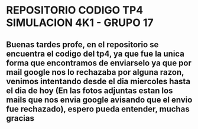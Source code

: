 <h1>
  REPOSITORIO CODIGO TP4 SIMULACION 4K1 - GRUPO 17
</h1>
<H2>
  Buenas tardes profe, en el repositorio se encuentra el codigo del tp4, ya que fue la unica forma que encontramos de enviarselo ya que por mail google nos lo rechazaba por alguna razon,
  venimos intentando desde el dia miercoles hasta el dia de hoy (En las fotos adjuntas estan los mails que nos envia google avisando que el envio fue rechazado), espero pueda entender, muchas gracias
</H2>
